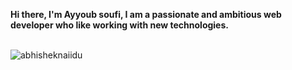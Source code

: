 
**Hi there, I'm Ayyoub soufi, I am a passionate and ambitious web developer who like working with new technologies.**

<br />

<img src="https://github-readme-stats.vercel.app/api?username=soufiayyoub&show_icons=true&theme=gotham" alt="abhisheknaiidu" />


